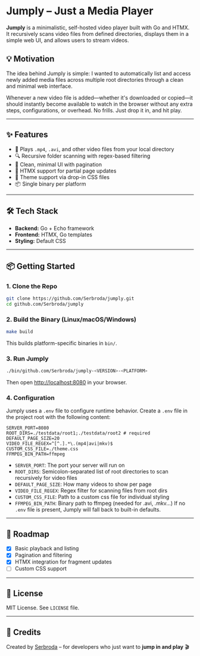 # Jumply – Just a Media Player

**Jumply** is a minimalistic, self-hosted video player built with Go and HTMX. It recursively scans video files from defined directories, displays them in a simple web UI, and allows users to stream videos.

## 💡 Motivation

The idea behind Jumply is simple: I wanted to automatically list and access newly added media files across multiple root directories through a clean and minimal web interface.

Whenever a new video file is added—whether it's downloaded or copied—it should instantly become available to watch in the browser without any extra steps, configurations, or overhead. No frills. Just drop it in, and hit play.

---

## ✨ Features

- 🎥 Plays `.mp4`, `.avi`, and other video files from your local directory
- 🔍 Recursive folder scanning with regex-based filtering
- 📂 Clean, minimal UI with pagination
- 🚀 HTMX support for partial page updates
- 🎨 Theme support via drop-in CSS files
- 📦 Single binary per platform

---

## 🛠 Tech Stack

- **Backend:** Go + Echo framework
- **Frontend:** HTMX, Go templates
- **Styling:** Default CSS

---

## 📦 Getting Started

### 1. Clone the Repo
```bash
git clone https://github.com/Serbroda/jumply.git
cd github.com/Serbroda/jumply
```

### 2. Build the Binary (Linux/macOS/Windows)
```bash
make build
```

This builds platform-specific binaries in `bin/`.

### 3. Run Jumply
```bash
./bin/github.com/Serbroda/jumply-<VERSION>-<PLATFORM>
```

Then open [http://localhost:8080](http://localhost:8080) in your browser.

### 4. Configuration

Jumply uses a `.env` file to configure runtime behavior.
Create a `.env` file in the project root with the following content:

```env
SERVER_PORT=8080
ROOT_DIRS=./testdata/root1;./testdata/root2 # required
DEFAULT_PAGE_SIZE=20
VIDEO_FILE_REGEX=^[^.].*\.(mp4|avi|mkv)$
CUSTOM_CSS_FILE=./theme.css
FFMPEG_BIN_PATH=ffmpeg
```

- `SERVER_PORT`: The port your server will run on
- `ROOT_DIRS`: Semicolon-separated list of root directories to scan recursively for video files
- `DEFAULT_PAGE_SIZE`: How many videos to show per page
- `VIDEO_FILE_REGEX`: Regex filter for scanning files from root dirs
- `CUSTOM_CSS_FILE`: Path to a custom css file for individual styling
- `FFMPEG_BIN_PATH`: Binary path to ffmpeg (needed for .avi, .mkv...)
If no `.env` file is present, Jumply will fall back to built-in defaults.

---

## 🚧 Roadmap

- [x] Basic playback and listing
- [x] Pagination and filtering
- [x] HTMX integration for fragment updates
- [ ] Custom CSS support

---

## 📝 License

MIT License. See `LICENSE` file.

---

## 💬 Credits

Created by [Serbroda](https://github.com/Serbroda) – for developers who just want to **jump in and play** 🎬
